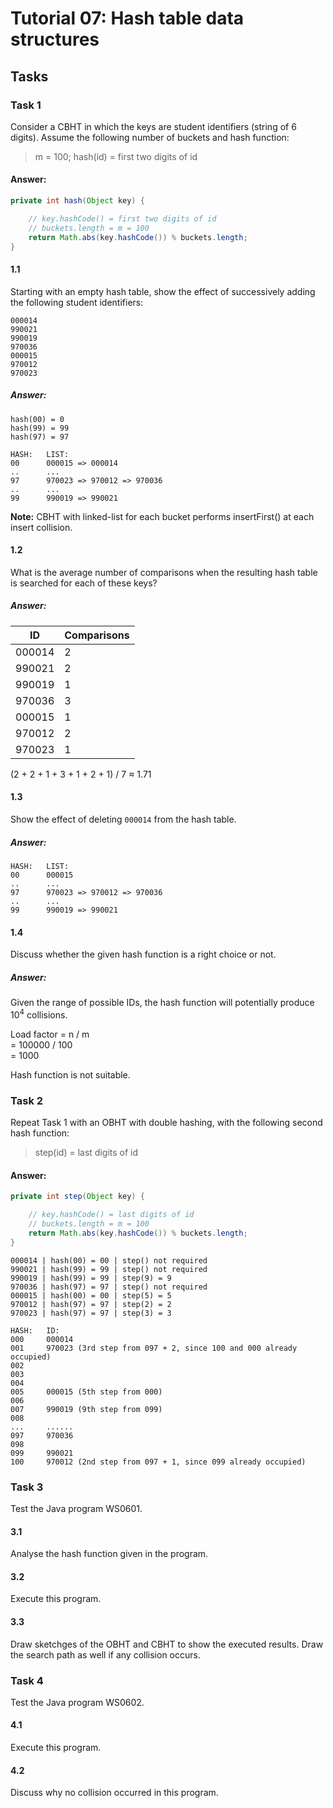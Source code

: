 # Tutorial 07: Hash table data structures

## Tasks

### Task 1

Consider a CBHT in which the keys are student identifiers (string of 6 digits). Assume the following number of buckets and hash function:

>m = 100; hash(id) = first two digits of id

#### Answer:

``` java
private int hash(Object key) {

	// key.hashCode() = first two digits of id
	// buckets.length = m = 100
	return Math.abs(key.hashCode()) % buckets.length;
}
```

#### 1.1

Starting with an empty hash table, show the effect of successively adding the following student identifiers:

```
000014
990021
990019
970036
000015
970012
970023
```

##### Answer:

```
hash(00) = 0
hash(99) = 99
hash(97) = 97

HASH:	LIST:
00		000015 => 000014
..		...
97		970023 => 970012 => 970036
..		...
99		990019 => 990021
```

**Note:** CBHT with linked-list for each bucket performs insertFirst() at each insert collision.

#### 1.2

What is the average number of comparisons when the resulting hash table is searched for each of these keys?

##### Answer:

| ID     | Comparisons |
|--------|-------------|
| 000014 | 2           |
| 990021 | 2           |
| 990019 | 1           |
| 970036 | 3           |
| 000015 | 1           |
| 970012 | 2           |
| 970023 | 1           |

(2 + 2 + 1 + 3 + 1 + 2 + 1) / 7 &asymp; 1.71

#### 1.3

Show the effect of deleting `000014` from the hash table.

##### Answer:

```
HASH:	LIST:
00		000015
..		...
97		970023 => 970012 => 970036
..		...
99		990019 => 990021
```

#### 1.4

Discuss whether the given hash function is a right choice or not.

##### Answer:

Given the range of possible IDs, the hash function will potentially produce 10<sup>4</sup> collisions.

Load factor = n / m  
= 100000 / 100  
= 1000

Hash function is not suitable.

### Task 2

Repeat Task 1 with an OBHT with double hashing, with the following second hash function:

>step(id) = last digits of id

#### Answer:

``` java
private int step(Object key) {

	// key.hashCode() = last digits of id
	// buckets.length = m = 100
	return Math.abs(key.hashCode()) % buckets.length;
}
```

```
000014 | hash(00) = 00 | step() not required
990021 | hash(99) = 99 | step() not required
990019 | hash(99) = 99 | step(9) = 9
970036 | hash(97) = 97 | step() not required
000015 | hash(00) = 00 | step(5) = 5
970012 | hash(97) = 97 | step(2) = 2
970023 | hash(97) = 97 | step(3) = 3
```

```
HASH:	ID:
000		000014
001		970023 (3rd step from 097 + 2, since 100 and 000 already occupied)
002
003
004
005		000015 (5th step from 000)
006
007		990019 (9th step from 099)
008
...		......
097		970036
098
099		990021
100		970012 (2nd step from 097 + 1, since 099 already occupied)
```

### Task 3

Test the Java program WS0601.

#### 3.1

Analyse the hash function given in the program.

#### 3.2

Execute this program.

#### 3.3

Draw sketchges of the OBHT and CBHT to show the executed results. Draw the search path as well if any collision occurs.

### Task 4

Test the Java program WS0602.

#### 4.1

Execute this program.

#### 4.2

Discuss why no collision occurred in this program.
